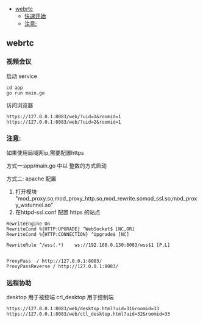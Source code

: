 - [webrtc](#webrtc)
    * [快速开始](#----)
    * [注意:](#---)


## webrtc

### 视频会议
启动 service
```
cd app
go run main.go
```

访问浏览器

```
https://127.0.0.1:8083/web/?uid=1&roomid=1
https://127.0.0.1:8083/web/?uid=2&roomid=1
```

### 注意:
如果使用局域网ip,需要配置https

方式一:app/main.go 中以 整数的方式启动

方式二: apache 配置
1. 打开模块 "mod_proxy.so,mod_proxy_http.so,mod_rewrite.somod_ssl.so,mod_proxy_wstunnel.so"
2. 在httpd-ssl.conf 配置 https 的站点
```
RewriteEngine On
RewriteCond %{HTTP:UPGRADE} ^WebSocket$ [NC,OR]
RewriteCond %{HTTP:CONNECTION} ^Upgrade$ [NC]
 
RewriteRule ^/wss(.*)    ws://192.168.0.130:8083/wss$1 [P,L]


ProxyPass  / http://127.0.0.1:8083/
ProxyPassReverse / http://127.0.0.1:8083/
```


### 远程协助

desktop 用于被控端
crl_desktop 用于控制端
```
https://127.0.0.1:8083/web/desktop.html?uid=31&roomid=33
https://127.0.0.1:8083/web/ctl_desktop.html?uid=32&roomid=33
```